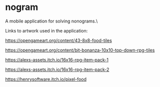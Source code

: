 # nogram

A mobile application for solving nonograms.\\

Links to artwork used in the application:

https://opengameart.org/content/43-8x8-food-tiles

https://opengameart.org/content/bit-bonanza-10x10-top-down-rpg-tiles

https://alexs-assets.itch.io/16x16-rpg-item-pack-1

https://alexs-assets.itch.io/16x16-rpg-item-pack-2

https://henrysoftware.itch.io/pixel-food
